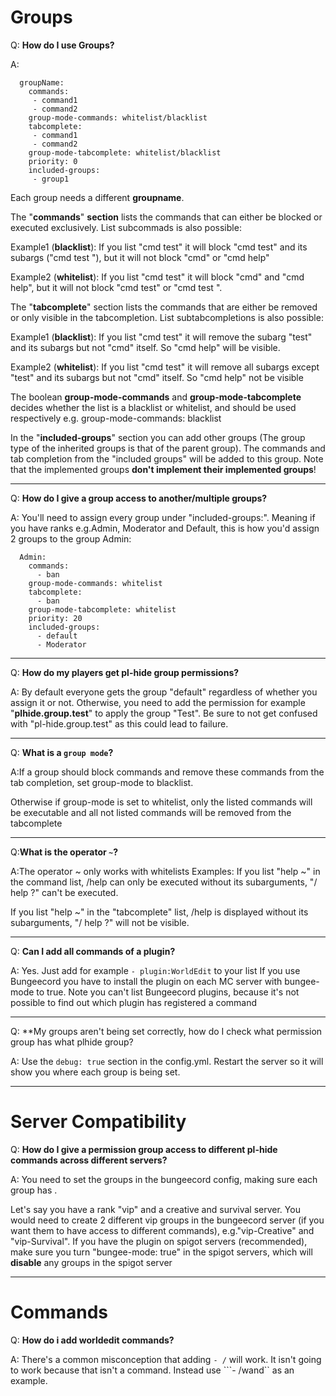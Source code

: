# Groups
Q: **How do I use Groups?**


A:
``` 
  groupName:
    commands:
     - command1
     - command2
    group-mode-commands: whitelist/blacklist
    tabcomplete:
     - command1
     - command2
    group-mode-tabcomplete: whitelist/blacklist
    priority: 0
    included-groups:
     - group1
```

Each group needs a different **groupname**.

The "**commands**" **section** lists the commands that can either be blocked or executed exclusively. List subcommads is also possible:

Example1 (**blacklist**): If you list "cmd test" it will block "cmd test" and its subargs ("cmd test <args>"), but it will not block "cmd" or "cmd help"

Example2 (**whitelist**): If you list "cmd test" it will block "cmd" and "cmd help", but it will not block "cmd test" or "cmd test <args>".


The "**tabcomplete**" section lists the commands that are either be removed or only visible in the tabcompletion. List subtabcompletions is also possible:


Example1 (**blacklist**): If you list "cmd test" it will remove the subarg "test" and its subargs but not "cmd" itself. So "cmd help" will be visible.


Example2 (**whitelist**): If you list "cmd test" it will remove all subargs except "test" and its subargs but not "cmd" itself. So "cmd help" not be visible


The boolean **group-mode-commands** and **group-mode-tabcomplete** decides whether the list is a blacklist or whitelist, and should be used respectively e.g. group-mode-commands: blacklist

In the "**included-groups**" section you can add other groups (The group type of the inherited groups is that of the parent group).
The commands and tab completion from the "included groups" will be added to this group. Note that the implemented groups **don't implement their implemented groups**!​


***


Q: **How do I give a group access to another/multiple groups?**


A: You'll need to assign every group under "included-groups:". Meaning if you have ranks e.g.Admin, Moderator and Default, this is how you'd assign 2 groups to the group Admin:
```  
  Admin:
    commands:
      - ban
    group-mode-commands: whitelist
    tabcomplete:
      - ban
    group-mode-tabcomplete: whitelist
    priority: 20
    included-groups:
      - default
      - Moderator
```

***

Q: **How do my players get pl-hide group permissions?**


A: By default everyone gets the group "default" regardless of whether you assign it or not. Otherwise, you need to add the permission for example "**plhide.group.test**" to apply the group "Test". Be sure to not get confused with "pl-hide.group.test" as this could lead to failure.

***

Q: **What is a ```group mode```?**

A:If a group should block commands and remove these commands from the tab completion, set group-mode to blacklist.

Otherwise if group-mode is set to whitelist, only the listed commands will be executable and all not listed commands will be removed from the tabcomplete

***

Q:**What is the operator ```~```?**

A:The operator ~ only works with whitelists
Examples:
If you list "help ~" in the command list, /help can only be executed without its subarguments, "/ help ?" can't be executed.

If you list "help ~" in the "tabcomplete" list, /help is displayed without its subarguments, "/ help ?" will not be visible.

***

Q: **Can I add all commands of a plugin?**

A: Yes. Just add for example ```- plugin:WorldEdit``` to your list
If you use Bungeecord you have to install the plugin on each MC server with bungee-mode to true.
Note you can't list Bungeecord plugins, because it's not possible to find out which plugin has registered a command

***

Q: **My groups aren't being set correctly, how do I check what permission group has what plhide group?

A: Use the ```debug: true``` section in the config.yml. Restart the server so it will show you where each group is being set.

***

# Server Compatibility
Q: **How do I give a permission group access to different pl-hide commands across different servers?**

A: You need to set the groups in the bungeecord config, making sure each group has .

Let's say you have a rank "vip" and a creative and survival server. You would need to create 2 different vip groups in the bungeecord server (if you want them to have access to different commands), e.g."vip-Creative" and "vip-Survival". If you have the plugin on spigot servers (recommended), make sure you turn "bungee-mode: true" in the spigot servers, which will **disable** any groups in the spigot server

***

# Commands
Q: **How do i add worldedit commands?**

A: There's a common misconception that adding ```- /``` will work. It isn't going to work because that isn't a command. Instead use ```- /wand`` as an example.
